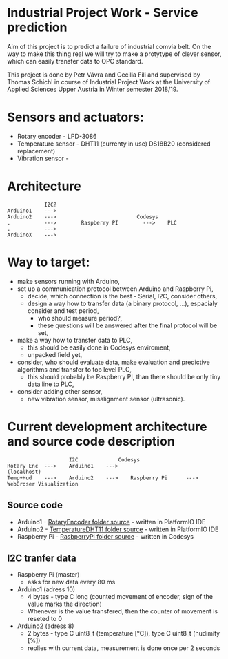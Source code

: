 # Industrial Project Work - Service prediction

Aim of this project is to predict a failure of industrial comvia belt. On the way to make this thing real we will try to make a protytype of clever sensor, which can easily transfer data to OPC standard.

This project is done by Petr Vávra and Cecilia Fili and supervised by Thomas Schichl in course of Industrial Project Work at the University of Applied Sciences Upper Austria in Winter semester 2018/19.

# Sensors and actuators:

* Rotary encoder - LPD-3086
* Temperature sensor - DHT11 (currenty in use) DS18B20 (considered replacement)
* Vibration sensor - 

# Architecture
```
            I2C?
Arduino1    --->
Arduino2    --->                          Codesys 
.           --->        Raspberry PI        --->    PLC
.           --->
ArduinoX    --->
```
# Way to target:

* make sensors running with Arduino,
* set up a communication protocol between Arduino and Raspberry Pi,
    * decide, which connection is the best - Serial, I2C, consider others,
    * design a way how to transfer data (a binary protocol, ...), espacialy consider and test period,
        * who should measure period?,
        * these questions will be answered after the final protocol will be set,
* make a way how to transfer data to PLC,
    * this should be easily done in Codesys enviroment,
    * unpacked field yet, 
* consider, who should evaluate data, make evaluation and predictive algorithms and transfer to top level PLC,
    * this should probably be Raspberry PI, than there should be only tiny data line to PLC,
* consider adding other sensor,
    * new vibration sensor, misalignment sensor (ultrasonic).

# Current development architecture and source code description
```
                    I2C             Codesys 
Rotary Enc  --->    Arduino1    --->                                    (localhost)
Temp+Hud    --->    Arduino2    --->    Raspberry Pi      --->    WebBroser Visualization       
```
## Source code

* Arduino1 - [RotaryEncoder folder source](../master/RotaryEncoder) - written in PlatformIO IDE
* Arduino2 - [TemperatureDHT11 folder source](../master/TemperatureDHT11) - written in PlatformIO IDE
* Raspberry Pi - [RasbperryPi folder source](../master/RaspberryPi) - written in Codesys

## I2C tranfer data

* Raspberry Pi (master)
    * asks for new data every 80 ms 
* Arduino1 (adress 10)
    * 4 bytes - type C long (counted movement of encoder, sign of the value marks the direction)
    * Whenever is the value transfered, then the counter of movement is reseted to 0
* Arduino2 (adress 8)
    * 2 bytes - type C uint8_t (temperature [°C]), type C uint8_t (hudimity [%])
    * replies with current data, measurement is done once per 2 seconds


